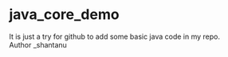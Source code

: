 # java_core_demo
It is just a try for github to add some basic java code in my repo.
<BR>
Author _shantanu
